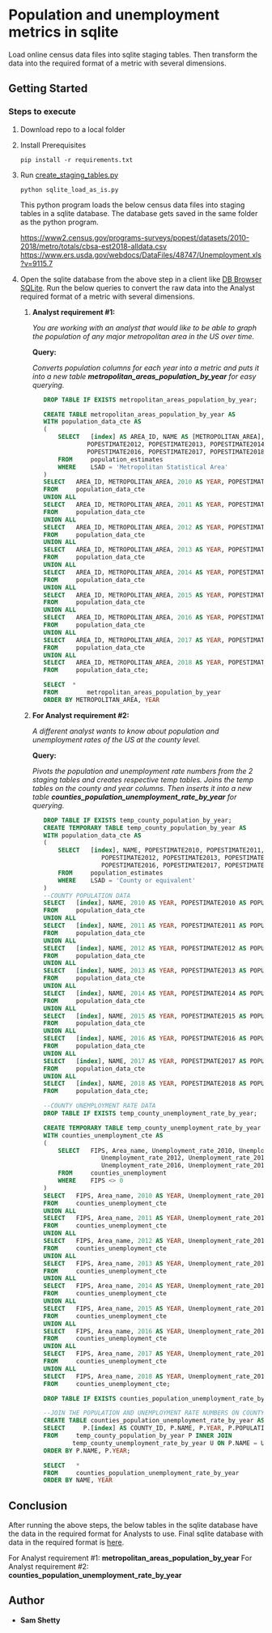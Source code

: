 # Population and unemployment metrics in sqlite 

Load online census data files into sqlite staging tables. Then transform the data into the required format of a metric with several dimensions.

## Getting Started

### Steps to execute

1. Download repo to a local folder

2. Install Prerequisites

   ```
   pip install -r requirements.txt
   ```
   
3. Run [create_staging_tables.py](https://github.com/samshetty/population-metrics/blob/master/create_staging_tables.py)

   ```
   python sqlite_load_as_is.py
   ```

   This python program loads the below census data files into staging tables in a sqlite database. The database gets saved in the same folder as the python program.
   
   https://www2.census.gov/programs-surveys/popest/datasets/2010-2018/metro/totals/cbsa-est2018-alldata.csv
   https://www.ers.usda.gov/webdocs/DataFiles/48747/Unemployment.xls?v=9115.7

4. Open the sqlite database from the above step in a client like [DB Browser SQLite](https://sqlitebrowser.org/dl/). Run the below queries to convert the raw data into the Analyst required format of a metric with several dimensions.
    1. **Analyst requirement #1:**

         _You are working with an analyst that would like to be able to graph the population of any major metropolitan area in the US over time._
      
         **Query:**

         _Converts population columns for each year into a metric and puts it into a new table ___metropolitan_areas_population_by_year___ for easy querying._
       
         ```sql
            DROP TABLE IF EXISTS metropolitan_areas_population_by_year;

            CREATE TABLE metropolitan_areas_population_by_year AS
            WITH population_data_cte AS
            (
                SELECT   [index] AS AREA_ID, NAME AS [METROPOLITAN_AREA], POPESTIMATE2010, POPESTIMATE2011, 
                        POPESTIMATE2012, POPESTIMATE2013, POPESTIMATE2014, POPESTIMATE2015, 
                        POPESTIMATE2016, POPESTIMATE2017, POPESTIMATE2018
                FROM     population_estimates
                WHERE    LSAD = 'Metropolitan Statistical Area'
            ) 
            SELECT   AREA_ID, METROPOLITAN_AREA, 2010 AS YEAR, POPESTIMATE2010 AS POPULATION
            FROM     population_data_cte
            UNION ALL
            SELECT   AREA_ID, METROPOLITAN_AREA, 2011 AS YEAR, POPESTIMATE2011 AS POPULATION
            FROM     population_data_cte
            UNION ALL
            SELECT   AREA_ID, METROPOLITAN_AREA, 2012 AS YEAR, POPESTIMATE2012 AS POPULATION
            FROM     population_data_cte
            UNION ALL
            SELECT   AREA_ID, METROPOLITAN_AREA, 2013 AS YEAR, POPESTIMATE2013 AS POPULATION
            FROM     population_data_cte
            UNION ALL
            SELECT   AREA_ID, METROPOLITAN_AREA, 2014 AS YEAR, POPESTIMATE2014 AS POPULATION
            FROM     population_data_cte
            UNION ALL
            SELECT   AREA_ID, METROPOLITAN_AREA, 2015 AS YEAR, POPESTIMATE2015 AS POPULATION
            FROM     population_data_cte
            UNION ALL
            SELECT   AREA_ID, METROPOLITAN_AREA, 2016 AS YEAR, POPESTIMATE2016 AS POPULATION
            FROM     population_data_cte
            UNION ALL
            SELECT   AREA_ID, METROPOLITAN_AREA, 2017 AS YEAR, POPESTIMATE2017 AS POPULATION
            FROM     population_data_cte
            UNION ALL
            SELECT   AREA_ID, METROPOLITAN_AREA, 2018 AS YEAR, POPESTIMATE2018 AS POPULATION
            FROM     population_data_cte;

            SELECT 	* 
            FROM 		metropolitan_areas_population_by_year 
            ORDER BY METROPOLITAN_AREA, YEAR

         ```
    
    2. **For Analyst requirement #2:** 
    
         _A different analyst wants to know about population and unemployment rates of the US at the county level._

         **Query:**

         _Pivots the population and unemployment rate numbers from the 2 staging tables and creates respective temp tables. Joins the temp tables on the county and year columns. Then inserts it into a new table ___counties_population_unemployment_rate_by_year___ for querying._

         ```sql
            DROP TABLE IF EXISTS temp_county_population_by_year;
            CREATE TEMPORARY TABLE temp_county_population_by_year AS
            WITH population_data_cte AS
            (
                SELECT   [index], NAME, POPESTIMATE2010, POPESTIMATE2011, 
                            POPESTIMATE2012, POPESTIMATE2013, POPESTIMATE2014, POPESTIMATE2015, 
                            POPESTIMATE2016, POPESTIMATE2017, POPESTIMATE2018
                FROM     population_estimates
                WHERE    LSAD = 'County or equivalent'
            )
            --COUNTY POPULATION DATA
            SELECT   [index], NAME, 2010 AS YEAR, POPESTIMATE2010 AS POPULATION
            FROM     population_data_cte
            UNION ALL
            SELECT   [index], NAME, 2011 AS YEAR, POPESTIMATE2011 AS POPULATION
            FROM     population_data_cte
            UNION ALL
            SELECT   [index], NAME, 2012 AS YEAR, POPESTIMATE2012 AS POPULATION
            FROM     population_data_cte
            UNION ALL
            SELECT   [index], NAME, 2013 AS YEAR, POPESTIMATE2013 AS POPULATION
            FROM     population_data_cte
            UNION ALL
            SELECT   [index], NAME, 2014 AS YEAR, POPESTIMATE2014 AS POPULATION
            FROM     population_data_cte
            UNION ALL
            SELECT   [index], NAME, 2015 AS YEAR, POPESTIMATE2015 AS POPULATION
            FROM     population_data_cte
            UNION ALL
            SELECT   [index], NAME, 2016 AS YEAR, POPESTIMATE2016 AS POPULATION
            FROM     population_data_cte
            UNION ALL
            SELECT   [index], NAME, 2017 AS YEAR, POPESTIMATE2017 AS POPULATION
            FROM     population_data_cte
            UNION ALL
            SELECT   [index], NAME, 2018 AS YEAR, POPESTIMATE2018 AS POPULATION
            FROM     population_data_cte;

            --COUNTY UNEMPLOYMENT RATE DATA
            DROP TABLE IF EXISTS temp_county_unemployment_rate_by_year;

            CREATE TEMPORARY TABLE temp_county_unemployment_rate_by_year AS
            WITH counties_unemployment_cte AS
            (
                SELECT   FIPS, Area_name, Unemployment_rate_2010, Unemployment_rate_2011, 
                            Unemployment_rate_2012, Unemployment_rate_2013, Unemployment_rate_2014, Unemployment_rate_2015, 
                            Unemployment_rate_2016, Unemployment_rate_2017, Unemployment_rate_2018
                FROM     counties_unemployment
                WHERE    FIPS <> 0
            )
            SELECT   FIPS, Area_name, 2010 AS YEAR, Unemployment_rate_2010 AS UNEMPLOYMENT_RATE
            FROM     counties_unemployment_cte
            UNION ALL
            SELECT   FIPS, Area_name, 2011 AS YEAR, Unemployment_rate_2011 AS UNEMPLOYMENT_RATE
            FROM     counties_unemployment_cte
            UNION ALL
            SELECT   FIPS, Area_name, 2012 AS YEAR, Unemployment_rate_2012 AS UNEMPLOYMENT_RATE
            FROM     counties_unemployment_cte
            UNION ALL
            SELECT   FIPS, Area_name, 2013 AS YEAR, Unemployment_rate_2013 AS UNEMPLOYMENT_RATE
            FROM     counties_unemployment_cte
            UNION ALL
            SELECT   FIPS, Area_name, 2014 AS YEAR, Unemployment_rate_2014 AS UNEMPLOYMENT_RATE
            FROM     counties_unemployment_cte
            UNION ALL
            SELECT   FIPS, Area_name, 2015 AS YEAR, Unemployment_rate_2015 AS UNEMPLOYMENT_RATE
            FROM     counties_unemployment_cte
            UNION ALL
            SELECT   FIPS, Area_name, 2016 AS YEAR, Unemployment_rate_2016 AS UNEMPLOYMENT_RATE
            FROM     counties_unemployment_cte
            UNION ALL
            SELECT   FIPS, Area_name, 2017 AS YEAR, Unemployment_rate_2017 AS UNEMPLOYMENT_RATE
            FROM     counties_unemployment_cte
            UNION ALL
            SELECT   FIPS, Area_name, 2018 AS YEAR, Unemployment_rate_2018 AS UNEMPLOYMENT_RATE
            FROM     counties_unemployment_cte;

            DROP TABLE IF EXISTS counties_population_unemployment_rate_by_year;

            --JOIN THE POPULATION AND UNEMPLOYMENT RATE NUMBERS ON COUNTY AND YEAR AND INSERT INTO FINAL TABLE
            CREATE TABLE counties_population_unemployment_rate_by_year AS
            SELECT     P.[index] AS COUNTY_ID, P.NAME, P.YEAR, P.POPULATION, U.UNEMPLOYMENT_RATE
            FROM     temp_county_population_by_year P INNER JOIN
                    temp_county_unemployment_rate_by_year U ON P.NAME = U.Area_name AND P.YEAR = U.YEAR
            ORDER BY P.NAME, P.YEAR;

            SELECT   *
            FROM     counties_population_unemployment_rate_by_year
            ORDER BY NAME, YEAR

         ```

## Conclusion

After running the above steps, the below tables in the sqlite database have the data in the required format for Analysts to use. Final sqlite database with data in the required format is [here](https://github.com/samshetty/population-metrics/blob/master/database.sqlite3).

For Analyst requirement #1: __metropolitan_areas_population_by_year__
For Analyst requirement #2: __counties_population_unemployment_rate_by_year__

## Author

* **Sam Shetty** 
